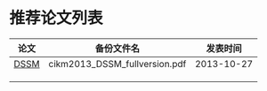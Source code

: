 # 推荐论文列表

| 论文                                                         | 备份文件名                    | 发表时间   |
| ------------------------------------------------------------ | ----------------------------- | ---------- |
| [DSSM](https://www.microsoft.com/en-us/research/wp-content/uploads/2016/02/cikm2013_DSSM_fullversion.pdf) | cikm2013_DSSM_fullversion.pdf | 2013-10-27 |
|                                                              |                               |            |
|                                                              |                               |            |
|                                                              |                               |            |





